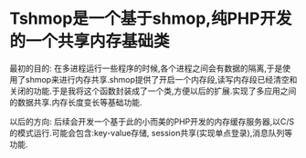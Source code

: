 Tshmop是一个基于shmop,纯PHP开发的一个共享内存基础类
==============================================
最初的目的:
在多进程运行一些程序的时候,各个进程之间会有数据的隔离,于是使用了shmop来进行内存共享.shmop提供了开启一个内存段,读写内存段已经清空和关闭的功能.于是我将这个函数封装成了一个类,方便以后的扩展.实现了多应用之间的数据共享.内存长度变长等基础功能.


以后的方向:
后续会开发一个基于此的小而美的PHP开发的内存缓存服务器,以C/S的模式运行.可能会包含:key-value存储, session共享(实现单点登录),消息队列等功能.